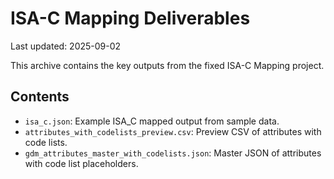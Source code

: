 # ISA-C Mapping Deliverables
Last updated: 2025-09-02

This archive contains the key outputs from the fixed ISA-C Mapping project.

## Contents

- `isa_c.json`: Example ISA_C mapped output from sample data.
- `attributes_with_codelists_preview.csv`: Preview CSV of attributes with code lists.
- `gdm_attributes_master_with_codelists.json`: Master JSON of attributes with code list placeholders.
